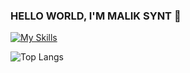 ### HELLO WORLD, I'M MALIK SYNT 👋

[![My Skills](https://skillicons.dev/icons?i=c,typescript,react,nextjs,prisma,tailwindk,ableton)](https://skillicons.dev)

![Top Langs](https://github-readme-stats.vercel.app/api/top-langs/?username=maliksynt&hide_progress=false&theme=github_dark&title_color=ffffff&border_color=30363d&layout=compact)

